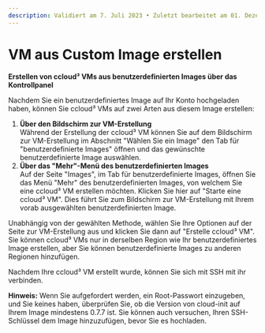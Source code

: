 ```yaml
---
description: Validiert am 7. Juli 2023 • Zuletzt bearbeitet am 01. Dezember 2023
---
```


# VM aus Custom Image erstellen

**Erstellen von ccloud³ VMs aus benutzerdefinierten Images über das Kontrollpanel**

Nachdem Sie ein benutzerdefiniertes Image auf Ihr Konto hochgeladen haben, können Sie ccloud³ VMs auf zwei Arten aus diesem Image erstellen:

1. **Über den Bildschirm zur VM-Erstellung** \
   Während der Erstellung der ccloud³ VM können Sie auf dem Bildschirm zur VM-Erstellung im Abschnitt "Wählen Sie ein Image" den Tab für "benutzerdefinierte Images" öffnen und das gewünschte benutzerdefinierte Image auswählen.
2. **Über das "Mehr"-Menü des benutzerdefinierten Images**\
   Auf der Seite "Images", im Tab für benutzerdefinierte Images, öffnen Sie das Menü "Mehr" des benutzerdefinierten Images, von welchem Sie eine ccloud³ VM erstellen möchten. Klicken Sie hier auf "Starte eine ccloud³ VM". Dies führt Sie zum Bildschirm zur VM-Erstellung mit Ihrem vorab ausgewählten benutzerdefinierten Image.

Unabhängig von der gewählten Methode, wählen Sie Ihre Optionen auf der Seite zur VM-Erstellung aus und klicken Sie dann auf "Erstelle ccloud³ VM". Sie können ccloud³ VMs nur in derselben Region wie Ihr benutzerdefiniertes Image erstellen, aber Sie können benutzerdefinierte Images zu anderen Regionen hinzufügen.

Nachdem Ihre ccloud³ VM erstellt wurde, können Sie sich mit SSH mit ihr verbinden.

**Hinweis:** Wenn Sie aufgefordert werden, ein Root-Passwort einzugeben, und Sie keines haben, überprüfen Sie, ob die Version von cloud-init auf Ihrem Image mindestens 0.7.7 ist. Sie können auch versuchen, Ihren SSH-Schlüssel dem Image hinzuzufügen, bevor Sie es hochladen.
